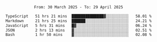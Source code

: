 <div align="center">
<p style="text-align: center;">
<!--START_SECTION:waka-->

```txt
From: 30 March 2025 - To: 29 April 2025

TypeScript   51 hrs 21 mins  ██████████████▓░░░░░░░░░░   58.01 %
Markdown     21 hrs 25 mins  ██████░░░░░░░░░░░░░░░░░░░   24.21 %
JavaScript   5 hrs 31 mins   █▓░░░░░░░░░░░░░░░░░░░░░░░   06.24 %
JSON         2 hrs 13 mins   ▓░░░░░░░░░░░░░░░░░░░░░░░░   02.51 %
Bash         1 hr 50 mins    ▓░░░░░░░░░░░░░░░░░░░░░░░░   02.08 %
```

<!--END_SECTION:waka-->
</p>
</div>
